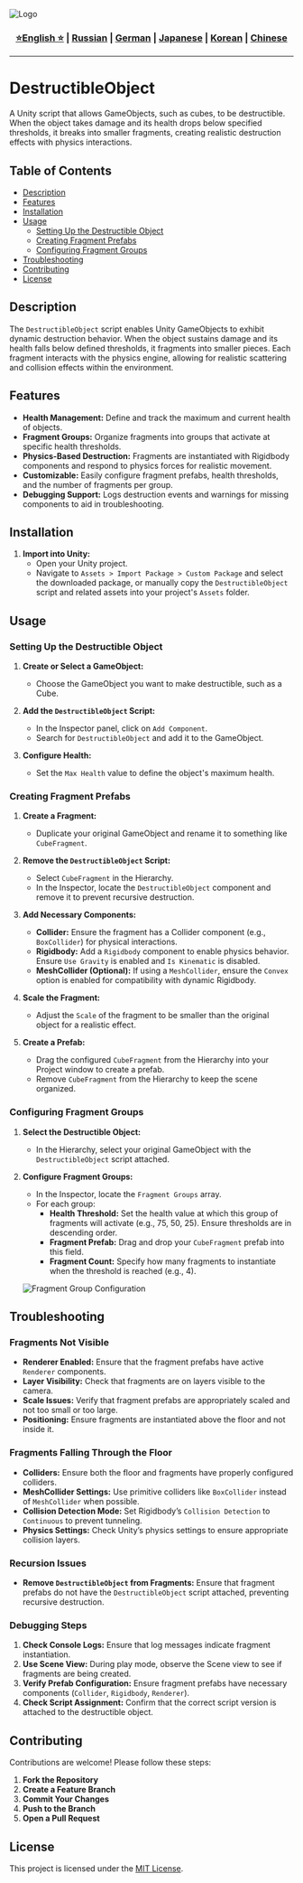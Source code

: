 ![Logo](https://github.com/Solrikk/DestructibleObject/blob/main/assets/OpenCV%20-%20result/bee.jpg)

<div align="center">
  <h3>
    <a href="https://github.com/Solrikk/DestructibleObject/blob/main/README.md">⭐English ⭐</a> |
    <a href="https://github.com/Solrikk/DestructibleObject/blob/main/docs/readme/README_RU.md">Russian</a> |
    <a href="https://github.com/Solrikk/DestructibleObject/blob/main/docs/readme/README_GE.md">German</a> |
    <a href="https://github.com/Solrikk/DestructibleObject/blob/main/docs/readme//README_JP.md">Japanese</a> |
    <a href="https://github.com/Solrikk/DestructibleObject/blob/main/docs/readme/README_KR.md">Korean</a> |
    <a href="https://github.com/Solrikk/DestructibleObject/blob/main/docs/readme/README_CN.md">Chinese</a>
  </h3>
</div>

-----------------

# DestructibleObject

A Unity script that allows GameObjects, such as cubes, to be destructible. When the object takes damage and its health drops below specified thresholds, it breaks into smaller fragments, creating realistic destruction effects with physics interactions.

## Table of Contents

- [Description](#description)
- [Features](#features)
- [Installation](#installation)
- [Usage](#usage)
  - [Setting Up the Destructible Object](#setting-up-the-destructible-object)
  - [Creating Fragment Prefabs](#creating-fragment-prefabs)
  - [Configuring Fragment Groups](#configuring-fragment-groups)
- [Troubleshooting](#troubleshooting)
- [Contributing](#contributing)
- [License](#license)

## Description

The `DestructibleObject` script enables Unity GameObjects to exhibit dynamic destruction behavior. When the object sustains damage and its health falls below defined thresholds, it fragments into smaller pieces. Each fragment interacts with the physics engine, allowing for realistic scattering and collision effects within the environment.

## Features

- **Health Management:** Define and track the maximum and current health of objects.
- **Fragment Groups:** Organize fragments into groups that activate at specific health thresholds.
- **Physics-Based Destruction:** Fragments are instantiated with Rigidbody components and respond to physics forces for realistic movement.
- **Customizable:** Easily configure fragment prefabs, health thresholds, and the number of fragments per group.
- **Debugging Support:** Logs destruction events and warnings for missing components to aid in troubleshooting.

## Installation

1. **Import into Unity:**
   - Open your Unity project.
   - Navigate to `Assets > Import Package > Custom Package` and select the downloaded package, or manually copy the `DestructibleObject` script and related assets into your project's `Assets` folder.

## Usage

### Setting Up the Destructible Object

1. **Create or Select a GameObject:**
   - Choose the GameObject you want to make destructible, such as a Cube.

2. **Add the `DestructibleObject` Script:**
   - In the Inspector panel, click on `Add Component`.
   - Search for `DestructibleObject` and add it to the GameObject.

3. **Configure Health:**
   - Set the `Max Health` value to define the object's maximum health.

### Creating Fragment Prefabs

1. **Create a Fragment:**
   - Duplicate your original GameObject and rename it to something like `CubeFragment`.

2. **Remove the `DestructibleObject` Script:**
   - Select `CubeFragment` in the Hierarchy.
   - In the Inspector, locate the `DestructibleObject` component and remove it to prevent recursive destruction.

3. **Add Necessary Components:**
   - **Collider:** Ensure the fragment has a Collider component (e.g., `BoxCollider`) for physical interactions.
   - **Rigidbody:** Add a `Rigidbody` component to enable physics behavior. Ensure `Use Gravity` is enabled and `Is Kinematic` is disabled.
   - **MeshCollider (Optional):** If using a `MeshCollider`, ensure the `Convex` option is enabled for compatibility with dynamic Rigidbody.

4. **Scale the Fragment:**
   - Adjust the `Scale` of the fragment to be smaller than the original object for a realistic effect.

5. **Create a Prefab:**
   - Drag the configured `CubeFragment` from the Hierarchy into your Project window to create a prefab.
   - Remove `CubeFragment` from the Hierarchy to keep the scene organized.

### Configuring Fragment Groups

1. **Select the Destructible Object:**
   - In the Hierarchy, select your original GameObject with the `DestructibleObject` script attached.

2. **Configure Fragment Groups:**
   - In the Inspector, locate the `Fragment Groups` array.
   - For each group:
     - **Health Threshold:** Set the health value at which this group of fragments will activate (e.g., 75, 50, 25). Ensure thresholds are in descending order.
     - **Fragment Prefab:** Drag and drop your `CubeFragment` prefab into this field.
     - **Fragment Count:** Specify how many fragments to instantiate when the threshold is reached (e.g., 4).

   ![Fragment Group Configuration](https://example.com/fragment-group-config.png)

## Troubleshooting

### Fragments Not Visible

- **Renderer Enabled:** Ensure that the fragment prefabs have active `Renderer` components.
- **Layer Visibility:** Check that fragments are on layers visible to the camera.
- **Scale Issues:** Verify that fragment prefabs are appropriately scaled and not too small or too large.
- **Positioning:** Ensure fragments are instantiated above the floor and not inside it.

### Fragments Falling Through the Floor

- **Colliders:** Ensure both the floor and fragments have properly configured colliders.
- **MeshCollider Settings:** Use primitive colliders like `BoxCollider` instead of `MeshCollider` when possible.
- **Collision Detection Mode:** Set Rigidbody’s `Collision Detection` to `Continuous` to prevent tunneling.
- **Physics Settings:** Check Unity’s physics settings to ensure appropriate collision layers.

### Recursion Issues

- **Remove `DestructibleObject` from Fragments:** Ensure that fragment prefabs do not have the `DestructibleObject` script attached, preventing recursive destruction.

### Debugging Steps

1. **Check Console Logs:** Ensure that log messages indicate fragment instantiation.
2. **Use Scene View:** During play mode, observe the Scene view to see if fragments are being created.
3. **Verify Prefab Configuration:** Ensure fragment prefabs have necessary components (`Collider`, `Rigidbody`, `Renderer`).
4. **Check Script Assignment:** Confirm that the correct script version is attached to the destructible object.

## Contributing

Contributions are welcome! Please follow these steps:

1. **Fork the Repository**
2. **Create a Feature Branch**
3. **Commit Your Changes**
4. **Push to the Branch**
5. **Open a Pull Request**

## License

This project is licensed under the [MIT License](LICENSE).
